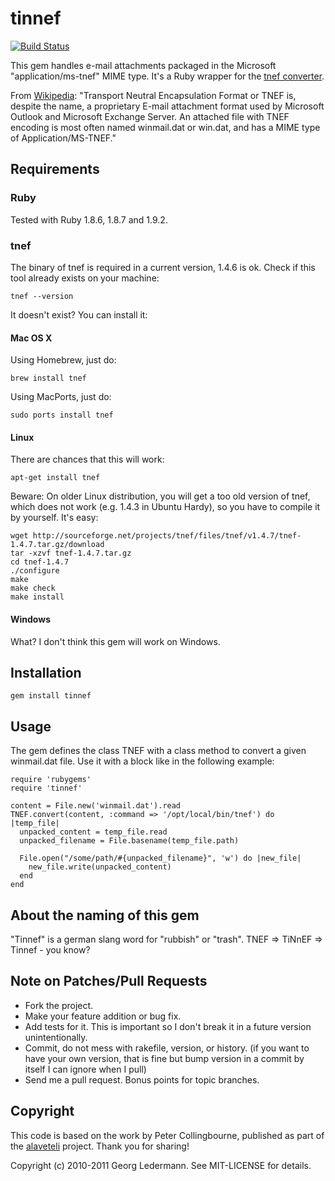 # tinnef

[![Build Status](https://travis-ci.org/ledermann/tinnef.png?branch=master)](https://travis-ci.org/ledermann/tinnef)

This gem handles e-mail attachments packaged in the Microsoft "application/ms-tnef" MIME type. It's a Ruby wrapper for the [tnef converter](http://tnef.sourceforge.net).

From [Wikipedia](http://en.wikipedia.org/wiki/Transport_Neutral_Encapsulation_Format): "Transport Neutral Encapsulation Format or TNEF is, despite the name, a proprietary E-mail attachment format used by Microsoft Outlook and Microsoft Exchange Server. An attached file with TNEF encoding is most often named winmail.dat or win.dat, and has a MIME type of Application/MS-TNEF."


## Requirements

### Ruby

Tested with Ruby 1.8.6, 1.8.7 and 1.9.2.

### tnef

The binary of tnef is required in a current version, 1.4.6 is ok. Check if this tool already exists on your machine:

    tnef --version

It doesn't exist? You can install it:

#### Mac OS X

Using Homebrew, just do:

    brew install tnef

Using MacPorts, just do:

    sudo ports install tnef

#### Linux

There are chances that this will work:

    apt-get install tnef

Beware: On older Linux distribution, you will get a too old version of tnef, which does not work (e.g. 1.4.3 in Ubuntu Hardy), so you have to compile it by yourself. It's easy:

    wget http://sourceforge.net/projects/tnef/files/tnef/v1.4.7/tnef-1.4.7.tar.gz/download
    tar -xzvf tnef-1.4.7.tar.gz
    cd tnef-1.4.7
    ./configure
    make
    make check
    make install

#### Windows

What? I don't think this gem will work on Windows.


## Installation

    gem install tinnef

## Usage

The gem defines the class TNEF with a class method to convert a given winmail.dat file. Use it with a block like in the following example:

    require 'rubygems'
    require 'tinnef'

    content = File.new('winmail.dat').read
    TNEF.convert(content, :command => '/opt/local/bin/tnef') do |temp_file|
      unpacked_content = temp_file.read
      unpacked_filename = File.basename(temp_file.path)

      File.open("/some/path/#{unpacked_filename}", 'w') do |new_file|
        new_file.write(unpacked_content)
      end
    end


## About the naming of this gem

"Tinnef" is a german slang word for "rubbish" or "trash". TNEF => TiNnEF => Tinnef - you know?

## Note on Patches/Pull Requests

* Fork the project.
* Make your feature addition or bug fix.
* Add tests for it. This is important so I don't break it in a
  future version unintentionally.
* Commit, do not mess with rakefile, version, or history.
  (if you want to have your own version, that is fine but bump version in a commit by itself I can ignore when I pull)
* Send me a pull request. Bonus points for topic branches.

## Copyright

This code is based on the work by Peter Collingbourne, published as part of the [alaveteli](https://github.com/sebbacon/alaveteli/blob/master/lib/tnef.rb) project.
Thank you for sharing!

Copyright (c) 2010-2011 Georg Ledermann. See MIT-LICENSE for details.
